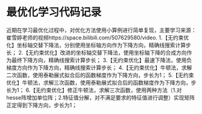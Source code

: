 # 最优化学习代码记录
近期在学习最优化过程中，对优化方法使用小算例进行简单复现，主要学习来源：崔雪婷老师的视频https://space.bilibili.com/507629580/video.
1.【无约束优化】坐标轴交替下降法，分别使用坐标轴方向作为下降方向，精确线搜索计算步长；
2.【无约束优化】改进的坐标轴交替下降法，使用坐标轴下降的合成方向作为最终下降方向，精确线搜索计算步长；
3.【无约束优化】最速下降法，使用负梯度方向作为下降方向，精确线搜索计算步长；
4.【无约束优化】牛顿法，求解二次函数，使用泰勒展式拟合后的函数梯度作为下降方向，步长为1；
5.【无约束优化】牛顿法，求解三次函数，使用泰勒展式拟合后的函数梯度作为下降方向，步长为1；
6.【无约束优化】修正牛顿法，求解三次函数，使用两种方法（1.对hesse阵增加单位阵；2.特征值分解，对不满足要求的特征值进行调整）实现矩阵正定得到下降方向，步长为1；
